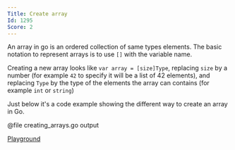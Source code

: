 ```yaml
---
Title: Create array
Id: 1295
Score: 2
---
```

An array in go is an ordered collection of same types elements.
The basic notation to represent arrays is to use `[]` with the variable name.

Creating a new array looks like `var array = [size]Type`, replacing `size` by a number (for example `42` to specify it will be a list of 42 elements), and replacing `Type` by the type of the elements the array can contains (for example `int` or `string`)

Just below it's a code example showing the different way to create an array in Go.

@file creating_arrays.go output

[Playground](https://play.golang.org/p/7oPdlN8xt8)
